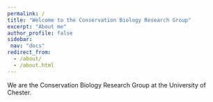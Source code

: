 ```yaml
---
permalink: /
title: "Welcome to the Conservation Biology Research Group"
excerpt: "About me"
author_profile: false
sidebar:
 nav: "docs" 
redirect_from: 
  - /about/
  - /about.html
---
```

  
We are the Conservation Biology Research Group at the University of Chester.
 
